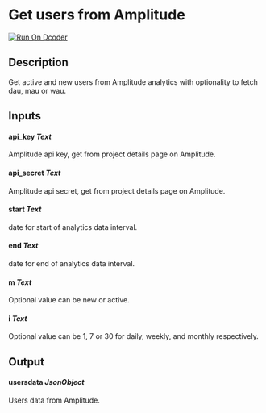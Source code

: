 # Get users from Amplitude

[![Run On Dcoder](https://static-content.dcoder.tech/dcoder-assets/run-on-dcoder.svg)](https://code.dcoder.tech/feed/block/60d25e9c9e54785352f5e46a)

## Description

Get active and new users from Amplitude analytics with optionality to fetch dau, mau or wau.

## Inputs

#### **api_key** _Text_

Amplitude api key, get from project details page on Amplitude.

#### **api_secret** _Text_

Amplitude api secret, get from project details page on Amplitude.

#### **start** _Text_

date for start of analytics data interval.

#### **end** _Text_

date for end of analytics data interval.

#### **m** _Text_

Optional value can be new or active.

#### **i** _Text_

Optional value can be 1, 7 or 30 for daily, weekly, and monthly respectively.

## Output

#### **usersdata** _JsonObject_

Users data from Amplitude.
